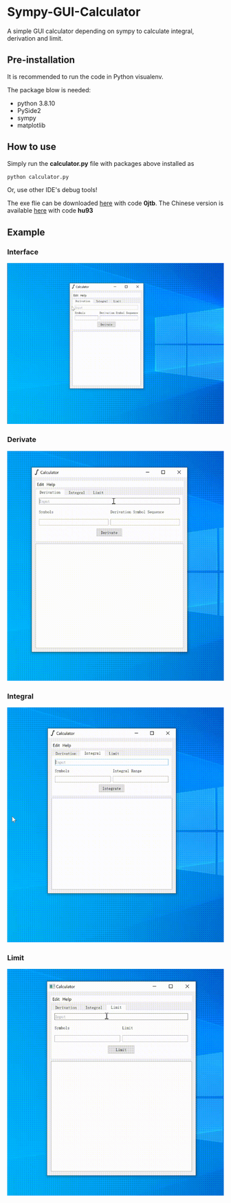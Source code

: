 # Sympy-GUI-Calculator

A simple GUI calculator depending on sympy to calculate integral, derivation and limit.

## Pre-installation

It is recommended to run the code in Python visualenv.

The package blow is needed:

* python 3.8.10
* PySide2
* sympy
* matplotlib

## How to use

Simply run the **calculator.py** file with packages above installed as

```cmd
python calculator.py
```

Or, use other IDE's debug tools!

The exe flie can be downloaded [here](https://pan.baidu.com/s/1-56TS6thm9eU2PQbnUUTog) with code **0jtb**.
The Chinese version is available [here](https://pan.baidu.com/s/1ppxrm51tdNXeMWgDyXTyZg) with code **hu93**

## Example

### Interface

![2021-11-03-Calc_Diff](https://raw.githubusercontent.com/EnkiduGilgamesh/PicBed/main/Image_LaTeX/2021-11-03-Calc_Interface.gif)

### Derivate

![2021-11-03-Calc_Diff](https://raw.githubusercontent.com/EnkiduGilgamesh/PicBed/main/Image_LaTeX/2021-11-03-Calc_Diff.gif)

### Integral

![2021-11-03-Calc_Integral](https://raw.githubusercontent.com/EnkiduGilgamesh/PicBed/main/Image_LaTeX/2021-11-03-Calc_Integral.gif)

### Limit

![2021-11-03-Calc_Limit](https://raw.githubusercontent.com/EnkiduGilgamesh/PicBed/main/Image_LaTeX/2021-11-03-Calc_Limit.gif)
